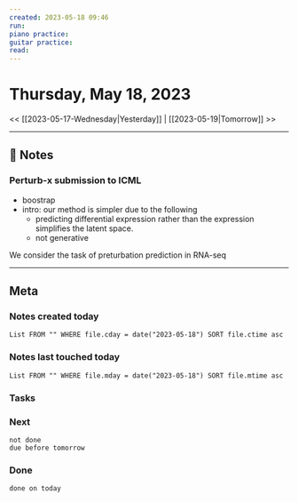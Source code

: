 ```yaml
---
created: 2023-05-18 09:46
run: 
piano practice: 
guitar practice: 
read: 
---
```



# Thursday, May 18, 2023

<< [[2023-05-17-Wednesday|Yesterday]] | [[2023-05-19|Tomorrow]] >>

---

## 📝 Notes

### Perturb-x submission to ICML
- boostrap
- intro: our method is simpler due to the following 
	- predicting differential expression rather than the expression simplifies the latent space.
	- not generative


We consider the task of preturbation prediction in RNA-seq 











---
## Meta
### Notes created today
```dataview
List FROM "" WHERE file.cday = date("2023-05-18") SORT file.ctime asc
```

### Notes last touched today
```dataview
List FROM "" WHERE file.mday = date("2023-05-18") SORT file.mtime asc
```



### Tasks

### Next

```tasks
not done 
due before tomorrow
```

### Done

```tasks
done on today
```
